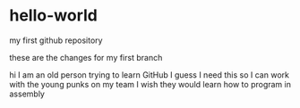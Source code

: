 # hello-world
my first github repository

these are the changes for my first branch

hi I am an old person trying to learn GitHub
I guess I need this so I can work with the young punks on my team
I wish they would learn how to program in assembly


